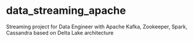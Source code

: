 # data_streaming_apache
Streaming project for Data Engineer with Apache Kafka, Zookeeper, Spark, Cassandra based on Delta Lake architecture
